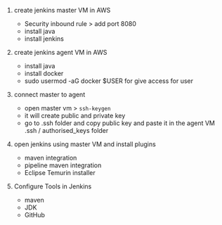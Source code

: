1. create jenkins master VM in AWS
	* Security inbound rule > add port 8080
	* install java
	* install jenkins

2. create jenkins agent VM in AWS
	* install java
	* install docker
	* sudo usermod -aG docker $USER for give access for user

3. connect master to agent
	* open master vm > `ssh-keygen`
	* it will create public and private key
	* go to .ssh folder and copy public key and paste it in the agent VM .ssh / authorised_keys folder

4. open jenkins using master VM and install plugins
	* maven integration
	* pipeline maven integration
	* Eclipse Temurin installer

5. Configure Tools in Jenkins
	* maven
	* JDK
	* GitHub













